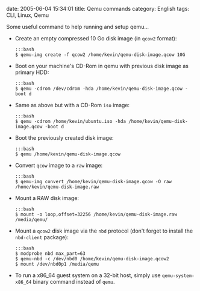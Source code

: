 date: 2005-06-04 15:34:01
title: Qemu commands
category: English
tags: CLI, Linux, Qemu

Some useful command to help running and setup qemu...

  * Create an empty compressed 10 Go disk image (in `qcow2` format):

        :::bash
        $ qemu-img create -f qcow2 /home/kevin/qemu-disk-image.qcow 10G

  * Boot on your machine's CD-Rom in qemu with previous disk image as primary HDD:

        :::bash
        $ qemu -cdrom /dev/cdrom -hda /home/kevin/qemu-disk-image.qcow -boot d

  * Same as above but with a CD-Rom `iso` image:

        :::bash
        $ qemu -cdrom /home/kevin/ubuntu.iso -hda /home/kevin/qemu-disk-image.qcow -boot d

  * Boot the previously created disk image:

        :::bash
        $ qemu /home/kevin/qemu-disk-image.qcow

  * Convert `qcow` image to a `raw` image:

        :::bash
        $ qemu-img convert /home/kevin/qemu-disk-image.qcow -O raw /home/kevin/qemu-disk-image.raw

  * Mount a RAW disk image:

        :::bash
        $ mount -o loop,offset=32256 /home/kevin/qemu-disk-image.raw /media/qemu/

  * Mount a `qcow2` disk image via the `nbd` protocol (don't forget to install the `nbd-client` package):

        :::bash
        $ modprobe nbd max_part=63
        $ qemu-nbd -c /dev/nbd0 /home/kevin/qemu-disk-image.qcow2
        $ mount /dev/nbd0p1 /media/qemu

  * To run a x86_64 guest system on a 32-bit host, simply use `qemu-system-x86_64` binary command instead of `qemu`.

